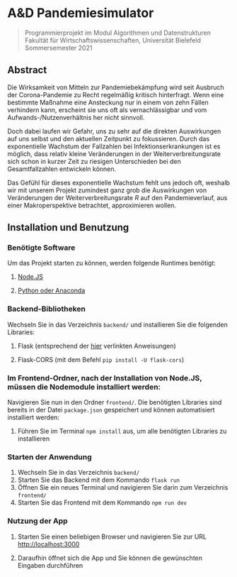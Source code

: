 # A&D Pandemiesimulator

> Programmierprojekt im Modul Algorithmen und Datenstrukturen  
> Fakultät für Wirtschaftswissenschaften, Universität Bielefeld  
> Sommersemester 2021

## Abstract

Die Wirksamkeit von Mitteln zur Pandemiebekämpfung wird seit Ausbruch der Corona-Pandemie zu Recht regelmäßig kritisch hinterfragt. Wenn eine bestimmte Maßnahme eine Ansteckung nur in einem von zehn Fällen verhindern kann, erscheint sie uns oft als vernachlässigbar und vom Aufwands-/Nutzenverhältnis her nicht sinnvoll.

Doch dabei laufen wir Gefahr, uns zu sehr auf die direkten Auswirkungen auf uns selbst und den aktuellen Zeitpunkt zu fokussieren. Durch das exponentielle Wachstum der Fallzahlen bei Infektionserkrankungen ist es möglich, dass relativ kleine Veränderungen in der Weiterverbreitungsrate sich schon in kurzer Zeit zu riesigen Unterschieden bei den Gesamtfallzahlen entwickeln können.

Das Gefühl für dieses exponentielle Wachstum fehlt uns jedoch oft, weshalb wir mit unserem Projekt zumindest ganz grob die Auswirkungen von Veränderungen der Weiterverbreitungsrate $R$ auf den Pandemieverlauf, aus einer Makroperspektive betrachtet, approximieren wollen.

## Installation und Benutzung

### Benötigte Software

Um das Projekt starten zu können, werden folgende Runtimes benötigt:

1.  [Node.JS](https://nodejs.org/en/)

2.  [Python oder Anaconda](https://www.python.org/)

### Backend-Bibliotheken

Wechseln Sie in das Verzeichnis `backend/` und installieren Sie die folgenden Libraries:

1.  Flask (entsprechend der [hier](https://flask.palletsprojects.com/en/2.0.x/installation/) verlinkten Anweisungen)

2.  Flask-CORS (mit dem Befehl `pip install -U flask-cors`)

### Im Frontend-Ordner, nach der Installation von Node.JS, müssen die Nodemodule installiert werden:

Navigieren Sie nun in den Ordner `frontend/`. Die benötigten Libraries sind bereits in der Datei `package.json` gespeichert und können automatisiert installiert werden:

1.  Führen Sie im Terminal `npm install` aus, um alle benötigten Libraries zu installieren

### Starten der Anwendung

1.  Wechseln Sie in das Verzeichnis `backend/`
2.  Starten Sie das Backend mit dem Kommando `flask run`
3.  Öffnen Sie ein neues Terminal und navigieren Sie darin zum Verzeichnis `frontend/`
4.  Starten Sie das Frontend mit dem Kommando `npm run dev`

### Nutzung der App

1.  Starten Sie einen beliebigen Browser und navigieren Sie zur URL [http://localhost:3000](http://localhost:3000)

2.  Daraufhin öffnet sich die App und Sie können die gewünschten
    Eingaben durchführen


